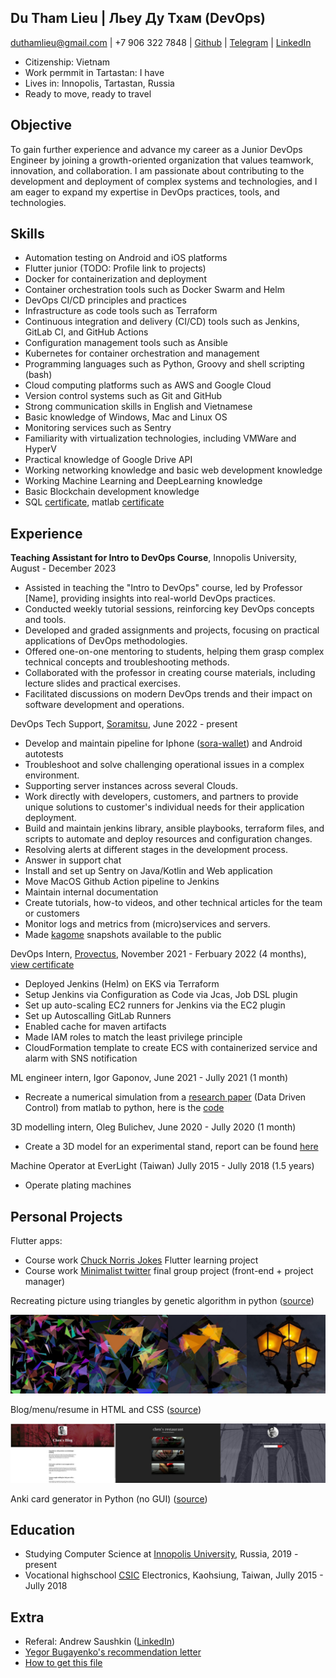 ## Du Tham Lieu | Льеу Ду Тхам (DevOps)

duthamlieu@gmail.com | +7 906 322 7848 | [Github](https://github.com/pierrepicaud) | [Telegram](https://t.me/fluorescent_axolotl) | [LinkedIn](https://www.linkedin.com/in/duthamlieu/)


- Citizenship: Vietnam
- Work permmit in Tartastan: I have
- Lives in: Innopolis, Tartastan, Russia	
- Ready to move, ready to travel

## Objective
To gain further experience and advance my career as a Junior DevOps Engineer by joining a growth-oriented organization that values teamwork, innovation, and collaboration. I am passionate about contributing to the development and deployment of complex systems and technologies, and I am eager to expand my expertise in DevOps practices, tools, and technologies.

## Skills
- Automation testing on Android and iOS platforms
- Flutter junior (TODO: Profile link to projects)
- Docker for containerization and deployment
- Container orchestration tools such as Docker Swarm and Helm
- DevOps CI/CD principles and practices
- Infrastructure as code tools such as Terraform
- Continuous integration and delivery (CI/CD) tools such as Jenkins, GitLab CI, and GitHub Actions
- Configuration management tools such as Ansible
- Kubernetes for container orchestration and management
- Programming languages such as Python, Groovy and shell scripting (bash)
- Cloud computing platforms such as AWS and Google Cloud
- Version control systems such as Git and GitHub
- Strong communication skills in English and Vietnamese
- Basic knowledge of Windows, Mac and Linux OS
- Monitoring services such as Sentry
- Familiarity with virtualization technologies, including VMWare and HyperV
- Practical knowledge of Google Drive API
- Working networking knowledge and basic web development knowledge
- Working Machine Learning and DeepLearning knowledge
- Basic Blockchain development knowledge
- SQL [certificate](./_resources/sql.md), matlab [certificate](./_resources/matlab.md)

## Experience

**Teaching Assistant for Intro to DevOps Course**, Innopolis University, August - December 2023
- Assisted in teaching the "Intro to DevOps" course, led by Professor [Name], providing insights into real-world DevOps practices.
- Conducted weekly tutorial sessions, reinforcing key DevOps concepts and tools.
- Developed and graded assignments and projects, focusing on practical applications of DevOps methodologies.
- Offered one-on-one mentoring to students, helping them grasp complex technical concepts and troubleshooting methods.
- Collaborated with the professor in creating course materials, including lecture slides and practical exercises.
- Facilitated discussions on modern DevOps trends and their impact on software development and operations.

DevOps Tech Support, [Soramitsu](https://soramitsu.co.jp/), June 2022 - present
- Develop and maintain pipeline for Iphone ([sora-wallet](https://github.com/sora-xor/sora2-passport-appium-tests)) and Android autotests
- Troubleshoot and solve challenging operational issues in a complex environment.
- Supporting server instances across several Clouds.
- Work directly with developers, customers, and partners to provide unique solutions to customer's individual needs for their application deployment.
- Build and maintain jenkins library, ansible playbooks, terraform files, and scripts to automate and deploy resources and configuration changes.
- Resolving alerts at different stages in the development process.
- Answer in support chat
- Install and set up Sentry on Java/Kotlin and Web application
- Move MacOS Github Action pipeline to Jenkins
- Maintain internal documentation
- Create tutorials, how-to videos, and other technical articles for the team or customers
- Monitor logs and metrics from (micro)services and servers.
- Made [kagome](https://github.com/soramitsu/kagome) snapshots available to the public

DevOps Intern, [Provectus](https://provectus.com/), November 2021 - Ferbuary 2022 (4 months), [view certificate](./_resources/devops.md)
- Deployed Jenkins (Helm) on EKS via Terraform
- Setup Jenkins via Configuration as Code via Jcas, Job DSL plugin
- Set up auto-scaling EC2 runners for Jenkins via the EC2 plugin
- Set up Autoscalling GitLab Runners
- Enabled cache for maven artifacts
- Made IAM roles to match the least privilege principle
- CloudFormation template to create ECS with containerized service and alarm with SNS notification


ML engineer intern, Igor Gaponov, June 2021 - Jully 2021 (1 month)
- Recreate a numerical simulation from a [research paper](https://arxiv.org/pdf/1611.03537.pdf) (Data Driven Control) from matlab to python, here is the [code](https://colab.research.google.com/drive/1MluMRif3-vMQV137lyqEi-uxBpX2NzRE?usp=sharing)

3D modelling intern, Oleg Bulichev, June 2020 - Jully 2020 (1 month)
- Create a 3D model for an experimental stand, report can be found [here](https://htmlpreview.github.io/?https://github.com/pierrepicaud/resume/blob/main/experimental_stand/intership_report.html)

Machine Operator at EverLight (Taiwan) Jully 2015 - Jully 2018 (1.5 years)
- Operate plating machines

## Personal Projects
Flutter apps:
- Course work [Chuck Norris Jokes](https://github.com/pierrepicaud/flutter_apps/tree/main/chuck_norris_jokes2) Flutter learning project
- Course work [Minimalist twitter](https://github.com/pierrepicaud/einstein) final group project (front-end + project manager)

Recreating picture using triangles by genetic algorithm in python ([source](https://github.com/pierrepicaud/recreate_images_from_triangle))

![triangles.jpeg](./_resources/triangles.jpeg)


Blog/menu/resume in HTML and CSS ([source](https://github.com/pierrepicaud/coding_playground/tree/main/web/toy_projects))


![websites.jpg](./_resources/websites.jpg)




Anki card generator in Python (no GUI) ([source](https://github.com/pierrepicaud/coding_playground/tree/main/python/anki_mental_math_generator))

## Education
- Studying Computer Science at [Innopolis University](https://innopolis.university/en/), Russia, 2019 - present
- Vocational highschool [CSIC](https://www.csic.khc.edu.tw/website/csic_EN/index.htm) Electronics, Kaohsiung, Taiwan, Jully 2015 - Jully 2018

## Extra
- Referal: Andrew Saushkin ([LinkedIn](https://www.linkedin.com/in/andrew-saushkin/))
- [Yegor Bugayenko's recommendation letter](https://www.yegor256.com/2021/12/01/teaching.html)
- [How to get this file](https://superuser.com/a/722374)
